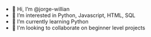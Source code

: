 - 👋 Hi, I’m @jorge-willian
- 👀 I’m interested in Python, Javascript, HTML, SQL
- 🌱 I’m currently learning Python
- 💞️ I'm looking to collaborate on beginner level projects
